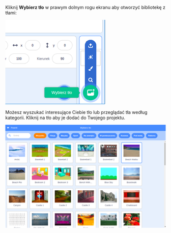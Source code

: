 Kliknij **Wybierz tło** w prawym dolnym rogu ekranu aby otworzyć bibliotekę z tłami:

![Podświetlona ikona „Wybierz tło”.](images/stage-choose.png)

Możesz wyszukać interesujące Ciebie tło lub przeglądać tła według kategorii. Kliknij na tło aby je dodać do Twojego projektu.

![Biblioteka z tłami.](images/backdrop.png)


